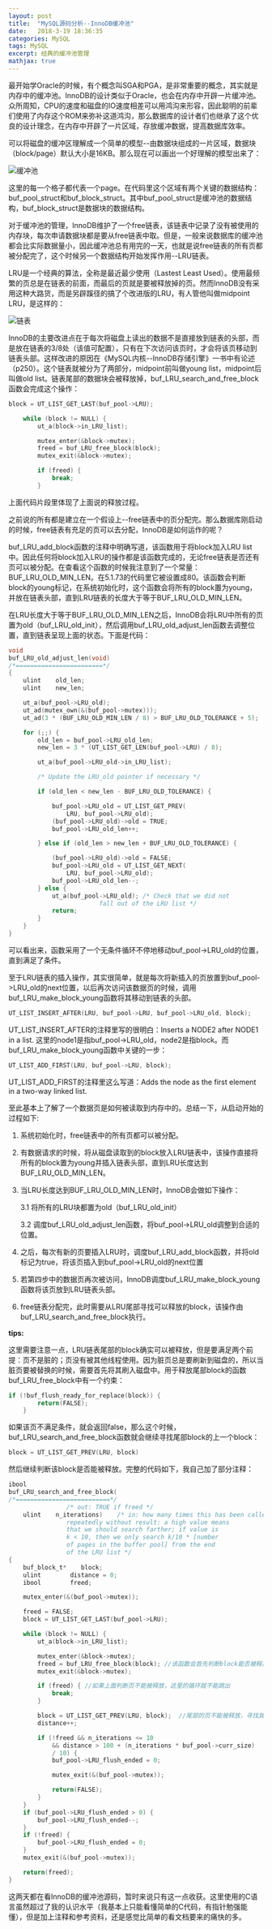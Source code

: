 ```yaml
---
layout: post
title:  "MySQL源码分析--InnoDB缓冲池"
date:   2018-3-19 18:36:35
categories: MySQL
tags: MySQL
excerpt: 经典的缓冲池管理
mathjax: true
---
```


最开始学Oracle的时候，有个概念叫SGA和PGA，是非常重要的概念，其实就是内存中的缓冲池。InnoDB的设计类似于Oracle，也会在内存中开辟一片缓冲池。众所周知，CPU的速度和磁盘的IO速度相差可以用鸿沟来形容，因此聪明的前辈们使用了内存这个ROM来弥补这道鸿沟，那么数据库的设计者们也继承了这个优良的设计理念，在内存中开辟了一片区域，存放缓冲数据，提高数据库效率。

可以将磁盘的缓冲区理解成一个简单的模型--由数据块组成的一片区域，数据块（block/page）默认大小是16KB。那么现在可以画出一个好理解的模型出来了：

![缓冲池](https://images2015.cnblogs.com/blog/352291/201606/352291-20160608195507715-1295084137.png)

这里的每一个格子都代表一个page。在代码里这个区域有两个关键的数据结构：buf_pool_struct和buf_block_struct。其中buf_pool_struct是缓冲池的数据结构，buf_block_struct是数据块的数据结构。

对于缓冲池的管理，InnoDB维护了一个free链表，该链表中记录了没有被使用的内存块，每次申请数据块都是要从free链表中取。但是，一般来说数据库的缓冲池都会比实际数据量小，因此缓冲池总有用完的一天，也就是说free链表的所有页都被分配完了，这个时候另一个数据结构开始发挥作用--LRU链表。

LRU是一个经典的算法，全称是最近最少使用（Lastest Least Used）。使用最频繁的页总是在链表的前面，而最后的页就是要被释放掉的页。然而InnoDB没有采用这种大路货，而是另辟蹊径的搞了个改进版的LRU，有人管他叫做midpoint LRU，是这样的：

![链表](https://images2015.cnblogs.com/blog/352291/201606/352291-20160608200758027-611737549.png)

InnoDB的主要改进点在于每次将磁盘上读出的数据不是直接放到链表的头部，而是放在链表的3/8处（该值可配置），只有在下次访问该页时，才会将该页移动到链表头部。这样改进的原因在《MySQL内核--InnoDB存储引擎》一书中有论述（p250）。这个链表就被分为了两部分，midpoint前叫做young list，midpoint后叫做old list。链表尾部的数据块会被释放掉，buf_LRU_search_and_free_block函数会完成这个操作：

```c
block = UT_LIST_GET_LAST(buf_pool->LRU);

    while (block != NULL) {
        ut_a(block->in_LRU_list);

        mutex_enter(&block->mutex);
        freed = buf_LRU_free_block(block);
        mutex_exit(&block->mutex);

        if (freed) {
            break;
        }
```
上面代码片段里体现了上面说的释放过程。

之前说的所有都是建立在一个假设上--free链表中的页分配完。那么数据库刚启动的时候，free链表有充足的页可以去分配，InnoDB是如何运作的呢？

buf_LRU_add_block函数的注释中明确写道，该函数用于将block加入LRU list中。因此任何将block加入LRU的操作都是该函数完成的，无论free链表是否还有页可以被分配。在查看这个函数的时候我注意到了一个常量：BUF_LRU_OLD_MIN_LEN。在5.1.73的代码里它被设置成80。该函数会判断block的young标记，在系统初始化时，这个函数会将所有的block置为young，并放在链表头部，直到LRU链表的长度大于等于BUF_LRU_OLD_MIN_LEN。

在LRU长度大于等于BUF_LRU_OLD_MIN_LEN之后，InnoDB会将LRU中所有的页置为old（buf_LRU_old_init），然后调用buf_LRU_old_adjust_len函数去调整位置，直到链表呈现上面的状态。下面是代码：

```c
void
buf_LRU_old_adjust_len(void)
/*========================*/
{
    ulint    old_len;
    ulint    new_len;

    ut_a(buf_pool->LRU_old);
    ut_ad(mutex_own(&(buf_pool->mutex)));
    ut_ad(3 * (BUF_LRU_OLD_MIN_LEN / 8) > BUF_LRU_OLD_TOLERANCE + 5);

    for (;;) {
        old_len = buf_pool->LRU_old_len;
        new_len = 3 * (UT_LIST_GET_LEN(buf_pool->LRU) / 8);

        ut_a(buf_pool->LRU_old->in_LRU_list);

        /* Update the LRU_old pointer if necessary */

        if (old_len < new_len - BUF_LRU_OLD_TOLERANCE) {

            buf_pool->LRU_old = UT_LIST_GET_PREV(
                LRU, buf_pool->LRU_old);
            (buf_pool->LRU_old)->old = TRUE;
            buf_pool->LRU_old_len++;

        } else if (old_len > new_len + BUF_LRU_OLD_TOLERANCE) {

            (buf_pool->LRU_old)->old = FALSE;
            buf_pool->LRU_old = UT_LIST_GET_NEXT(
                LRU, buf_pool->LRU_old);
            buf_pool->LRU_old_len--;
        } else {
            ut_a(buf_pool->LRU_old); /* Check that we did not
                         fall out of the LRU list */
            return;
        }
    }
}
```

可以看出来，函数采用了一个无条件循环不停地移动buf_pool->LRU_old的位置，直到满足了条件。

至于LRU链表的插入操作，其实很简单，就是每次将新插入的页放置到buf_pool->LRU_old的next位置，以后再次访问该数据页的时候，调用buf_LRU_make_block_young函数将其移动到链表的头部。

```c
UT_LIST_INSERT_AFTER(LRU, buf_pool->LRU, buf_pool->LRU_old, block);
```

UT_LIST_INSERT_AFTER的注释里写的很明白：Inserts a NODE2 after NODE1 in a list. 这里的node1是指buf_pool->LRU_old，node2是指block。而buf_LRU_make_block_young函数中关键的一步：

```c
UT_LIST_ADD_FIRST(LRU, buf_pool->LRU, block);
```

 UT_LIST_ADD_FIRST的注释里这么写道：Adds the node as the first element in a two-way linked list.

至此基本上了解了一个数据页是如何被读取到内存中的。总结一下，从启动开始的过程如下:

1. 系统初始化时，free链表中的所有页都可以被分配。

2. 有数据请求的时候，将从磁盘读取到的block放入LRU链表中，该操作直接将所有的block置为young并插入链表头部，直到LRU长度达到BUF_LRU_OLD_MIN_LEN。

3. 当LRU长度达到BUF_LRU_OLD_MIN_LEN时，InnoDB会做如下操作：

    3.1 将所有的LRU块都置为old（buf_LRU_old_init）

    3.2 调度buf_LRU_old_adjust_len函数，将buf_pool->LRU_old调整到合适的位置。

4. 之后，每次有新的页要插入LRU时，调度buf_LRU_add_block函数，并将old标记为true，将该页插入到buf_pool->LRU_old的next位置

5. 若第四步中的数据页再次被访问，InnoDB调度buf_LRU_make_block_young函数将该页放到LRU链表头部。

6. free链表分配完，此时需要从LRU尾部寻找可以释放的block，该操作由buf_LRU_search_and_free_block执行。

**tips:**

这里需要注意一点，LRU链表尾部的block确实可以被释放，但是要满足两个前提：页不是脏的；页没有被其他线程使用。因为脏页总是要刷新到磁盘的，所以当脏页要被替换的时候，需要首先将其刷入磁盘中。用于释放尾部block的函数buf_LRU_free_block中有一个约束：

```c
if (!buf_flush_ready_for_replace(block)) {
        return(FALSE);
    }
```

如果该页不满足条件，就会返回false，那么这个时候，buf_LRU_search_and_free_block函数就会继续寻找尾部block的上一个block：

```c
block = UT_LIST_GET_PREV(LRU, block)
```

然后继续判断该block是否能被释放。完整的代码如下，我自己加了部分注释：

```c
ibool
buf_LRU_search_and_free_block(
/*==========================*/
                /* out: TRUE if freed */
    ulint    n_iterations)    /* in: how many times this has been called
                repeatedly without result: a high value means
                that we should search farther; if value is
                k < 10, then we only search k/10 * [number
                of pages in the buffer pool] from the end
                of the LRU list */
{
    buf_block_t*    block;
    ulint        distance = 0;
    ibool        freed;

    mutex_enter(&(buf_pool->mutex));

    freed = FALSE;
    block = UT_LIST_GET_LAST(buf_pool->LRU);

    while (block != NULL) {
        ut_a(block->in_LRU_list);

        mutex_enter(&block->mutex);
        freed = buf_LRU_free_block(block); //该函数会首先判断block能否被释放
        mutex_exit(&block->mutex);

        if (freed) { //如果上面判断页不能被释放，这里的循环就不能跳出
            break;
        }

        block = UT_LIST_GET_PREV(LRU, block);  //尾部的页不能被释放，寻找其前面的block，继续循环
        distance++;

        if (!freed && n_iterations <= 10
            && distance > 100 + (n_iterations * buf_pool->curr_size)
            / 10) {
            buf_pool->LRU_flush_ended = 0;

            mutex_exit(&(buf_pool->mutex));

            return(FALSE);
        }
    }
    if (buf_pool->LRU_flush_ended > 0) {
        buf_pool->LRU_flush_ended--;
    }
    if (!freed) {
        buf_pool->LRU_flush_ended = 0;
    }
    mutex_exit(&(buf_pool->mutex));

    return(freed);
}
```

这两天都在看InnoDB的缓冲池源码，暂时来说只有这一点收获。这里使用的C语言虽然超过了我的认识水平（我基本上只能看懂简单的C代码，有指针勉强能懂），但是加上注释和参考资料，还是感觉比简单的看文档要来的痛快的多。